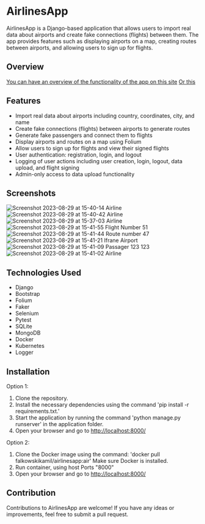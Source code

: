 # AirlinesApp

AirlinesApp is a Django-based application that allows users to import real data about airports and create fake connections (flights) between them. The app provides features such as displaying airports on a map, creating routes between airports, and allowing users to sign up for flights.


## Overview
[You can have an overview of the functionality of the app on this site](https://airline.falkowskikamil.site/) [Or this](http://airline.falkowskikami.site/)


## Features

- Import real data about airports including country, coordinates, city, and name
- Create fake connections (flights) between airports to generate routes
- Generate fake passengers and connect them to flights
- Display airports and routes on a map using Folium
- Allow users to sign up for flights and view their signed flights
- User authentication: registration, login, and logout
- Logging of user actions including user creation, login, logout, data upload, and flight signing
- Admin-only access to data upload functionality

## Screenshots
![Screenshot 2023-08-29 at 15-40-14 Airline](https://github.com/FalkowskiKamil/AirlineApp_django/assets/116383333/4b24a7d4-ab3a-4987-83be-615cd5d3bff1)
![Screenshot 2023-08-29 at 15-40-42 Airline](https://github.com/FalkowskiKamil/AirlineApp_django/assets/116383333/481fb262-9665-4825-9603-0063ed6b0ff2)
![Screenshot 2023-08-29 at 15-37-03 Airline](https://github.com/FalkowskiKamil/AirlineApp_django/assets/116383333/83c4b93c-dfe9-4965-b94d-8c2e4d918bd2)
![Screenshot 2023-08-29 at 15-41-55 Flight Number 51](https://github.com/FalkowskiKamil/AirlineApp_django/assets/116383333/e48b06eb-c099-4335-8086-905ac89b3e4a)
![Screenshot 2023-08-29 at 15-41-44 Route number 47](https://github.com/FalkowskiKamil/AirlineApp_django/assets/116383333/658fc5b0-a8b7-4035-978b-ed4a15964833)
![Screenshot 2023-08-29 at 15-41-21 Ifrane Airport](https://github.com/FalkowskiKamil/AirlineApp_django/assets/116383333/d80f3b1e-2e23-4c5b-8bd9-015fc522ec4b)
![Screenshot 2023-08-29 at 15-41-09 Passager 123 123](https://github.com/FalkowskiKamil/AirlineApp_django/assets/116383333/8eb352c1-d459-4e1c-a16b-b2b2e19b6393)
![Screenshot 2023-08-29 at 15-41-02 Airline](https://github.com/FalkowskiKamil/AirlineApp_django/assets/116383333/930a0d6a-1b19-4d20-980d-90b1a284729c)


## Technologies Used

- Django
- Bootstrap
- Folium
- Faker
- Selenium
- Pytest
- SQLite
- MongoDB
- Docker
- Kubernetes
- Logger

## Installation

Option 1:
   1. Clone the repository.
   2. Install the necessary dependencies using the command 'pip install -r requirements.txt.'
   3. Start the application by running the command 'python manage.py runserver' in the application folder.
   4. Open your browser and go to [http://localhost:8000/](http://localhost:8000/)
   
Option 2:
   1. Clone the Docker image using the command: 'docker pull falkowskikamil/airlinesapp:air' Make sure Docker is installed.
   2. Run container, using host Ports "8000"
   3. Open your browser and go to [http://localhost:8000/](http://localhost:8000/)

## Contribution

Contributions to AirlinesApp are welcome! If you have any ideas or improvements, feel free to submit a pull request.

